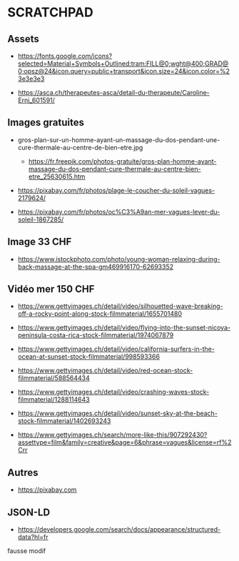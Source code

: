 # SCRATCHPAD

## Assets

-   https://fonts.google.com/icons?selected=Material+Symbols+Outlined:tram:FILL@0;wght@400;GRAD@0;opsz@24&icon.query=public+transport&icon.size=24&icon.color=%23e3e3e3

-   https://asca.ch/therapeutes-asca/detail-du-therapeute/Caroline-Erni_601591/

## Images gratuites

-   gros-plan-sur-un-homme-ayant-un-massage-du-dos-pendant-une-cure-thermale-au-centre-de-bien-etre.jpg

    -   https://fr.freepik.com/photos-gratuite/gros-plan-homme-ayant-massage-du-dos-pendant-cure-thermale-au-centre-bien-etre_25630615.htm

-   https://pixabay.com/fr/photos/plage-le-coucher-du-soleil-vagues-2179624/

-   https://pixabay.com/fr/photos/oc%C3%A9an-mer-vagues-lever-du-soleil-1867285/

## Image 33 CHF

-   https://www.istockphoto.com/photo/young-woman-relaxing-during-back-massage-at-the-spa-gm469916170-62693352

## Vidéo mer 150 CHF

-   https://www.gettyimages.ch/detail/video/silhouetted-wave-breaking-off-a-rocky-point-along-stock-filmmaterial/1655701480

-   https://www.gettyimages.ch/detail/video/flying-into-the-sunset-nicoya-peninsula-costa-rica-stock-filmmaterial/1974067879

-   https://www.gettyimages.ch/detail/video/california-surfers-in-the-ocean-at-sunset-stock-filmmaterial/998593366

-   https://www.gettyimages.ch/detail/video/red-ocean-stock-filmmaterial/588564434

-   https://www.gettyimages.ch/detail/video/crashing-waves-stock-filmmaterial/1288114643

-   https://www.gettyimages.ch/detail/video/sunset-sky-at-the-beach-stock-filmmaterial/1402693243

-   https://www.gettyimages.ch/search/more-like-this/907292430?assettype=film&family=creative&page=6&phrase=vagues&license=rf%2Crr

##  Autres

-   https://pixabay.com

## JSON-LD

-   https://developers.google.com/search/docs/appearance/structured-data?hl=fr

fausse modif
